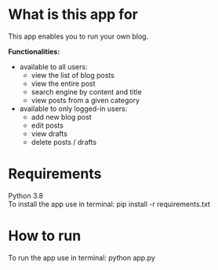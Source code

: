 # What is this app for #

This app enables you to run your own blog. 
    
**Functionalities:**
* available to all users:
    - view the list of blog posts
    - view the entire post
    - search engine by content and title
    - view posts from a given category
* available to only logged-in users:
    - add new blog post
    - edit posts
    - view drafts
    - delete posts / drafts

# Requirements #

Python 3.8  
To install the app use in terminal: pip install -r requirements.txt

# How to run #

To run the app use in terminal: python app.py